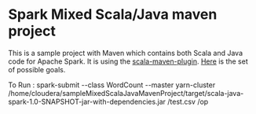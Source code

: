 # Spark Mixed Scala/Java maven project

This is a sample project with Maven which contains both Scala and Java code for Apache Spark.
It is using the [scala-maven-plugin](https://github.com/davidB/scala-maven-plugin). 
[Here](http://davidb.github.io/scala-maven-plugin/plugin-info.html) is the set of possible goals.


To Run : spark-submit --class WordCount --master yarn-cluster /home/cloudera/sampleMixedScalaJavaMavenProject/target/scala-java-spark-1.0-SNAPSHOT-jar-with-dependencies.jar /test.csv /op
 
 
